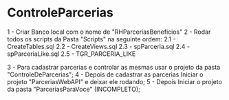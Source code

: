 # ControleParcerias

1 - Criar Banco local com o nome de "RHParceriasBeneficios"
2 - Rodar todos os scripts da Pasta "Scripts" na seguinte ordem:
  2.1 - CreateTables.sql
  2.2 - CreateViews.sql
  2.3 - spParceria.sql
  2.4 - spParceriaLike.sql
  2.5 - TGR_PARCERIA_LIKE

3 - Para cadastrar parcerias e controlar as mesmas usar o projeto da pasta "ControleDeParcerias";
4 - Depois de cadastrar as parcerias Iniciar o projeto "ParceriasWebAPI" e deixar ele rodando;
5 - Depois Iniciar o projeto da pasta "ParceriasParaVoce" (INCOMPLETO);

